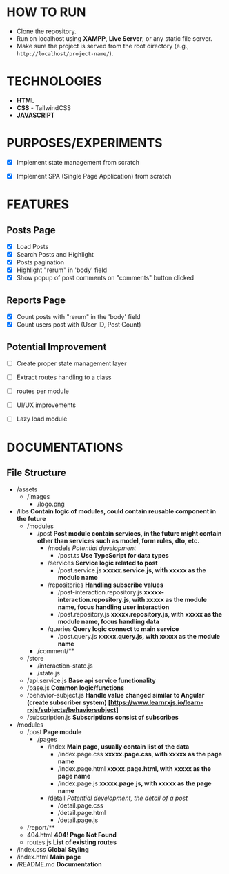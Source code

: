 # HOW TO RUN

- Clone the repository.
- Run on localhost using **XAMPP**, **Live Server**, or any static file server.
- Make sure the project is served from the root directory (e.g., `http://localhost/project-name/`).


# TECHNOLOGIES

- **HTML**
- **CSS** - TailwindCSS
- **JAVASCRIPT**


# PURPOSES/EXPERIMENTS

- [x] Implement state management from scratch
- [x] Implement SPA (Single Page Application) from scratch


# FEATURES

## Posts Page
- [x] Load Posts
- [x] Search Posts and Highlight
- [x] Posts pagination
- [x] Highlight "rerum" in 'body' field
- [x] Show popup of post comments on "comments" button clicked

## Reports Page
- [x] Count posts with "rerum" in the 'body' field
- [x] Count users post with (User ID, Post Count)

## Potential Improvement
- [ ] Create proper state management layer
- [ ] Extract routes handling to a class
- [ ] routes per module
- [ ] UI/UX improvements
- [ ] Lazy load module


# DOCUMENTATIONS

## File Structure
- /assets
    - /images
        - /logo.png
- /libs **Contain logic of modules, could contain reusable component in the future**
    - /modules
        - /post **Post module contain services, in the future might contain other than services such as model, form rules, dto, etc.**
            - /models *Potential development*
                - /post.ts **Use TypeScript for data types**
            - /services **Service logic related to post**
                - /post.service.js **xxxxx.service.js, with xxxxx as the module name**
            - /repositories **Handling subscribe values**
                - /post-interaction.repository.js **xxxxx-interaction.repository.js, with xxxxx as the module name, focus handling user interaction**
                - /post.repository.js **xxxxx.repository.js, with xxxxx as the module name, focus handling data**
            - /queries **Query logic connect to main service**
                - /post.query.js **xxxxx.query.js, with xxxxx as the module name**
        - /comment/**
    - /store
        - /interaction-state.js
        - /state.js
    - /api.service.js **Base api service functionality**
    - /base.js **Common logic/functions**
    - /behavior-subject.js **Handle value changed similar to Angular (create subscriber system) [https://www.learnrxjs.io/learn-rxjs/subjects/behaviorsubject]**
    - /subscription.js **Subscriptions consist of subscribes**
- /modules
    - /post **Page module**
        - /pages
            - /index **Main page, usually contain list of the data**
                - /index.page.css **xxxxx.page.css, with xxxxx as the page name**
                - /index.page.html **xxxxx.page.html, with xxxxx as the page name**
                - /index.page.js **xxxxx.page.js, with xxxxx as the page name**
            - /detail *Potential development, the detail of a post*
                - /detail.page.css
                - /detail.page.html
                - /detail.page.js
    - /report/**
    - 404.html **404! Page Not Found**
    - routes.js **List of existing routes**
- /index.css **Global Styling**
- /index.html **Main page**
- /README.md **Documentation**